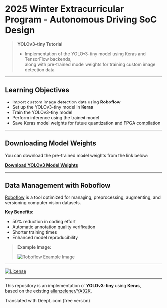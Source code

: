 # 2025 Winter Extracurricular Program - Autonomous Driving SoC Design

> **YOLOv3-tiny Tutorial**  
> - Implementation of the YOLOv3-tiny model using Keras and TensorFlow backends,  
>   along with pre-trained model weights for training custom image detection data

---

## Learning Objectives

- Import custom image detection data using **Roboflow**
- Set up the YOLOv3-tiny model in **Keras**
- Train the YOLOv3-tiny model
- Perform inference using the trained model
- Save Keras model weights for future quantization and FPGA compilation

---

## Downloading Model Weights

You can download the pre-trained model weights from the link below:

[**Download YOLOv3 Model Weights**](https://drive.google.com/uc?id=1Ybgwyc57cBnq9Byo41zuzOmBdFcRWNRL)

---

## Data Management with Roboflow

[Roboflow](https://roboflow.ai) is a tool optimized for managing, preprocessing, augmenting, and versioning computer vision datasets.

**Key Benefits:**
- 50% reduction in coding effort
- Automatic annotation quality verification
- Shorter training times
- Enhanced model reproducibility

> **Example Image:**
> 
> ![Roboflow Example Image](https://i.imgur.com/WHFqYSJ.png)

---

[![License](https://img.shields.io/github/license/mashape/apistatus.svg)](LICENSE)

---

This repository is an implementation of **YOLOv3-tiny** using **Keras**,  
based on the existing [allanzelener/YAD2K](https://github.com/allanzelener/YAD2K).

Translated with DeepL.com (free version)
